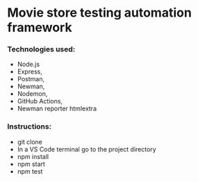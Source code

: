 # Movie store testing automation framework #

### Technologies used:
- Node.js
- Express,
- Postman,
- Newman,
- Nodemon,
- GitHub Actions,
- Newman reporter htmlextra

### Instructions:
- git clone
- In a VS Code terminal go to the project directory
- npm install
- npm start
- npm test
